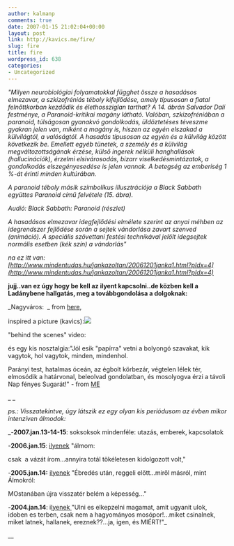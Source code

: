 ```yaml
---
author: kalmanp
comments: true
date: 2007-01-15 21:02:04+00:00
layout: post
link: http://kavics.me/fire/
slug: fire
title: fire
wordpress_id: 638
categories:
- Uncategorized
---
```



_"Milyen neurobiológiai folyamatokkal függhet össze a hasadásos elmezavar, a szkizofréniás téboly kifejlődése, amely típusosan a fiatal felnőttkorban kezdődik és élethossziglan tarthat? A 14. ábrán Salvador Dalí festménye, a Paranoid-kritikai magány látható. Valóban, szkizofréniában a paranoid, túlságosan gyanakvó gondolkodás, üldöztetéses téveszme gyakran jelen van, miként a magány is, hiszen az egyén elszakad a külvilágtól, a valóságtól. A hasadás típusosan az egyén és a külvilág között következik be. Emellett egyéb tünetek, a személy és a külvilág megváltozottságának érzése, külső ingerek nélküli hanghallások (hallucinációk), érzelmi elsivárosodás, bizarr viselkedésmintázatok, a gondolkodás elszegényesedése is jelen vannak. A betegség az emberiség 1 %-át érinti minden kultúrában._ 






  

_A paranoid téboly másik szimbolikus illusztrációja a Black Sabbath együttes Paranoid című felvétele (15. ábra)._ 






_Audió: Black Sabbath: Paranoid (részlet)_ 






_A hasadásos elmezavar idegfejlődési elmélete szerint az anyai méhben az idegrendszer fejlődése során a sejtek vándorlása zavart szenved (animáció). A speciális szövettani festési technikával jelölt idegsejtek normális esetben (kék szín) a vándorlás"_ 






_na ez itt van: [http://www.mindentudas.hu/jankazoltan/20061201janka1.html?pIdx=4](http://www.mindentudas.hu/jankazoltan/20061201janka1.html?pIdx=4)_ 






**jujj..van ez úgy hogy be kell az ilyent kapcsolni..de közben kell a Ladánybene hallgatás, meg a továbbgondolása a dolgoknak:** 






_Nagyváros:  _ from [here](http://www.lb27.hu/main.php?page=disco&id=8&PHPSESSID=147cc79afd4a5605166f3ddb6c74a9a2), 






inspired a picture (kavics):![](http://kavics.freeblog.hu/files/export8.jpg) 






"behind the scenes" video: 







	
	 
	
	







és egy kis nosztalgia:"Jól esik "papírra" vetni a bolyongó szavakat, kik vagytok, hol vagytok, minden, mindenhol.  

Parányi test, hatalmas óceán, az égbolt körbezár, végtelen lélek tér, elmosódik a határvonal, beleolvad gondolatban, és mosolyogva érzi a távoli Nap fényes Sugarát!" - from [ME](http://kavics.freeblog.hu/archives/2006/01/21/1194144/)   

_ _ 






_ps.: Visszatekintve, úgy látszik ez egy olyan kis periódusom az évben mikor intenzíven álmodok:_ 






_-**2007.jan.13-14-15**: soksoksok mindenféle: utazás, emberek, kapcsolatok  

-**2006.jan.15**: [ilyenek](http://kavics.freeblog.hu/archives/2006/01/15/1173555/) "álmom:  

csak  a vázát írom...annyira totál tökéletesen kidolgozott volt,"  

-**2005.jan.14:** [ilyenek](http://kavics.freeblog.hu/archives/2005/01/14/402492/) "Ébredés után, reggeli előtt...miről másról, mint Álmokról:  

MOstanában újra visszatér belém a képesség..."  

-**2004.jan.14**: i[lyenek ](http://kavics.freeblog.hu/archives/2004/01/14/67077/)"Ulni es elkepzelni magamat, amit ugyanit ulok, idoben es terben, csak nem a hagyományos mosópor!...miket csinalnek, miket latnek, hallanek, ereznek??...ja, igen, és MIÉRT!"_ 






__








